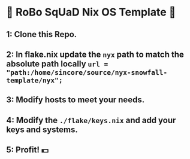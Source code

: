 # 🤖 RoBo SqUaD Nix OS Template 🤖
## 1: Clone this Repo.
## 2: In flake.nix update the `nyx` path to match the absolute path locally `url = "path:/home/sincore/source/nyx-snowfall-template/nyx";`
## 3: Modify hosts to meet your needs.
## 4: Modify the `./flake/keys.nix` and add your keys and systems.
## 5: Profit! 💵
